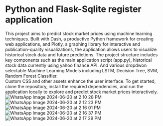 # Python and Flask-Sqlite register application
This project aims to predict stock market prices using machine learning techniques. 
Built with Dash, a productive Python framework for creating web applications, and Plotly, a graphing library for interactive and publication-quality visualizations, the application allows users to visualize historical stock data and future predictions. 
The project structure includes key components such as the main application script (app.py), historical stock data currently using yahoo finance API. 
And various dropdwon selectable Machine Learning Models including LSTM, Decision Tree, SVM, Random Forest Classifier.  
Custom CSS and other assets enhance the user interface. To get started, clone the repository, install the required dependencies, and run the application locally to explore and predict stock market prices interactively.
![WhatsApp Image 2024-06-20 at 2 10 28 PM](https://github.com/HUNTER9769/Python-and-Flask-Sqlite-register-application/assets/118692025/6c4cbee2-7020-4aa0-be7d-5794d8df6338)
![WhatsApp Image 2024-06-20 at 2 12 23 PM](https://github.com/HUNTER9769/Python-and-Flask-Sqlite-register-application/assets/118692025/6ec73c53-f95b-431e-9dd1-0d18d42c42db)
![WhatsApp Image 2024-06-20 at 2 16 01 PM](https://github.com/HUNTER9769/Python-and-Flask-Sqlite-register-application/assets/118692025/20dd9440-bb19-4c78-8864-0946bf826b1a)
![WhatsApp Image 2024-06-20 at 2 16 37 PM](https://github.com/HUNTER9769/Python-and-Flask-Sqlite-register-application/assets/118692025/32e47d3a-0de1-4429-b47f-da80e540a7fe)
![WhatsApp Image 2024-06-20 at 2 17 29 PM](https://github.com/HUNTER9769/Stock-Market-Price-Prediction-using-Machine-Learning/assets/118692025/46fc3fae-2149-4f96-ba24-90d7a1cabec6)
